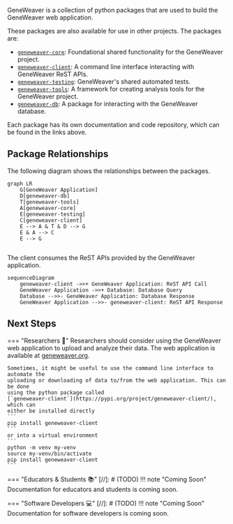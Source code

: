 
GeneWeaver is a collection of python packages that are used to build the GeneWeaver web 
application. 

These packages are also available for use in other projects. The packages are:

- [`geneweaver-core`](https://pypi.org/project/geneweaver-core/): 
Foundational shared functionality for the GeneWeaver project.
- [`geneweaver-client`](https://pypi.org/project/geneweaver-client/): 
A command line interface interacting with GeneWeaver ReST APIs.
- [`geneweaver-testing`](https://pypi.org/project/geneweaver-testing/): 
GeneWeaver's shared automated tests.
- [`geneweaver-tools`](https://pypi.org/project/geneweaver-tools/):
A framework for creating analysis tools for the GeneWeaver project.
- [`geneweaver-db`](https://pypi.org/project/jax-geneweaver-db/): 
A package for interacting with the GeneWeaver database.

Each package has its own documentation and code repository, which can be found in the 
links above.

## Package Relationships

The following diagram shows the relationships between the packages.

```mermaid
graph LR
    G[GeneWeaver Application]
    D[geneweaver-db]
    T[geneweaver-tools]
    A[geneweaver-core]
    E[geneweaver-testing]
    C[geneweaver-client]
    E --> A & T & D --> G
    E & A --> C
    E --> G
    
```

The client consumes the ReST APIs provided by the GeneWeaver application. 
```mermaid
sequenceDiagram
    geneweaver-client ->>+ GeneWeaver Application: ReST API Call
    GeneWeaver Application ->>+ Database: Database Query
    Database -->>- GeneWeaver Application: Database Response
    GeneWeaver Application -->>- geneweaver-client: ReST API Response
```

## Next Steps
=== "Researchers 🔬"
    Researchers should consider using the GeneWeaver web application to upload and 
    analyze their data. The web application is available at 
    [geneweaver.org](https://geneweaver.org).

    Sometimes, it might be useful to use the command line interface to automate the
    uploading or downloading of data to/from the web application. This can be done
    using the python package called 
    [`geneweaver-client`](https://pypi.org/project/geneweaver-client/), which can
    either be installed directly
    ```
    pip install geneweaver-client
    ```
    or into a virtual environment
    ```
    python -m venv my-venv
    source my-venv/bin/activate
    pip install geneweaver-client
    ```
    
=== "Educators & Students 📚"
[//]: # (TODO)
    !!! note "Coming Soon"
        Documentation for educators and students is coming soon.

=== "Software Developers 💻"
[//]: # (TODO)
    !!! note "Coming Soon"
        Documentation for software developers is coming soon.